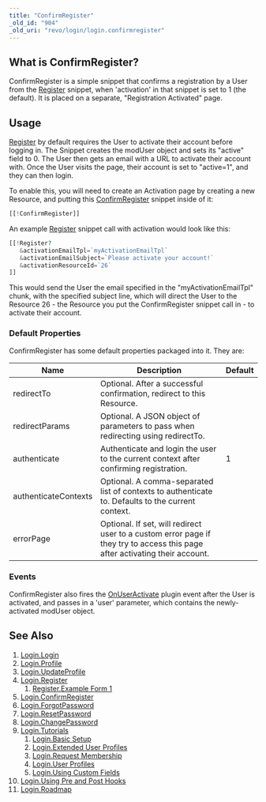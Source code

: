 ```yaml
---
title: "ConfirmRegister"
_old_id: "904"
_old_uri: "revo/login/login.confirmregister"
---
```


## What is ConfirmRegister?

ConfirmRegister is a simple snippet that confirms a registration by a User from the [Register](extras/login/login.register "Login.Register") snippet, when 'activation' in that snippet is set to 1 (the default). It is placed on a separate, "Registration Activated" page.

## Usage

[Register](extras/login/login.register "Login.Register") by default requires the User to activate their account before logging in. The Snippet creates the modUser object and sets its "active" field to 0. The User then gets an email with a URL to activate their account with. Once the User visits the page, their account is set to "active=1", and they can then login.

To enable this, you will need to create an Activation page by creating a new Resource, and putting this [ConfirmRegister](extras/login/login.confirmregister "Login.ConfirmRegister") snippet inside of it:

``` php
[[!ConfirmRegister]]
```

An example [Register](extras/login/login.register "Login.Register") snippet call with activation would look like this:

``` php
[[!Register?
   &activationEmailTpl=`myActivationEmailTpl`
   &activationEmailSubject=`Please activate your account!`
   &activationResourceId=`26`
]]
```

This would send the User the email specified in the "myActivationEmailTpl" chunk, with the specified subject line, which will direct the User to the Resource 26 - the Resource you put the ConfirmRegister snippet call in - to activate their account.

### Default Properties

ConfirmRegister has some default properties packaged into it. They are:

| Name                 | Description                                                                                                                 | Default |
| -------------------- | --------------------------------------------------------------------------------------------------------------------------- | ------- |
| redirectTo           | Optional. After a successful confirmation, redirect to this Resource.                                                       |         |
| redirectParams       | Optional. A JSON object of parameters to pass when redirecting using redirectTo.                                            |         |
| authenticate         | Authenticate and login the user to the current context after confirming registration.                                       | 1       |
| authenticateContexts | Optional. A comma-separated list of contexts to authenticate to. Defaults to the current context.                           |         |
| errorPage            | Optional. If set, will redirect user to a custom error page if they try to access this page after activating their account. |

### Events

ConfirmRegister also fires the [OnUserActivate](developing-in-modx/basic-development/plugins/system-events/onuseractivate "OnUserActivate") plugin event after the User is activated, and passes in a 'user' parameter, which contains the newly-activated modUser object.

## See Also

1. [Login.Login](extras/login/login)
2. [Login.Profile](extras/login/login.profile)
3. [Login.UpdateProfile](extras/login/login.updateprofile)
4. [Login.Register](extras/login/login.register)
   1. [Register.Example Form 1](extras/login/login.register/example-form-1)
5. [Login.ConfirmRegister](extras/login/login.confirmregister)
6. [Login.ForgotPassword](extras/login/login.forgotpassword)
7. [Login.ResetPassword](extras/login/login.resetpassword)
8. [Login.ChangePassword](extras/login/login.changepassword)
9. [Login.Tutorials](extras/login/login.tutorials)
    1. [Login.Basic Setup](extras/login/login.tutorials/basic-setup)
    2. [Login.Extended User Profiles](extras/login/login.tutorials/extended-user-profiles)
    3. [Login.Request Membership](extras/login/login.tutorials/request-membership)
    4. [Login.User Profiles](extras/login/login.tutorials/profiles)
    5. [Login.Using Custom Fields](extras/login/login.tutorials/using-custom-fields)
10. [Login.Using Pre and Post Hooks](extras/login/login.tutorials/using-pre-and-post-hooks)
11. [Login.Roadmap](extras/login/login.roadmap)
